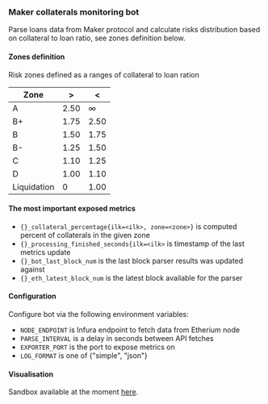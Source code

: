 ### Maker collaterals monitoring bot

Parse loans data from Maker protocol and calculate risks distribution
based on collateral to loan ratio, see zones definition below.

#### Zones definition

Risk zones defined as a ranges of collateral to loan ration


| Zone        | >    | <    |
|-------------|------|------|
| A           | 2.50 | ∞    |
| B+          | 1.75 | 2.50 |
| B           | 1.50 | 1.75 |
| B-          | 1.25 | 1.50 |
| C           | 1.10 | 1.25 |
| D           | 1.00 | 1.10 |
| Liquidation | 0    | 1.00 |

#### The most important exposed metrics

- `{}_collateral_percentage{ilk=<ilk>, zone=<zone>}` is computed percent of collaterals in the given zone
- `{}_processing_finished_seconds{ilk=<ilk>` is timestamp of the last metrics update
- `{}_bot_last_block_num` is the last block parser results was updated against
- `{}_eth_latest_block_num` is the latest block available for the parser

#### Configuration

Configure bot via the following environment variables:

- `NODE_ENDPOINT` is Infura endpoint to fetch data from Etherium node
- `PARSE_INTERVAL` is a delay in seconds between API fetches
- `EXPORTER_PORT` is the port to expose metrics on
- `LOG_FORMAT` is one of {"simple", "json"}

#### Visualisation

Sandbox available at the moment [here](https://grafana.testnet.fi/d/STQ5KYQ7k/maker?orgId=2).
